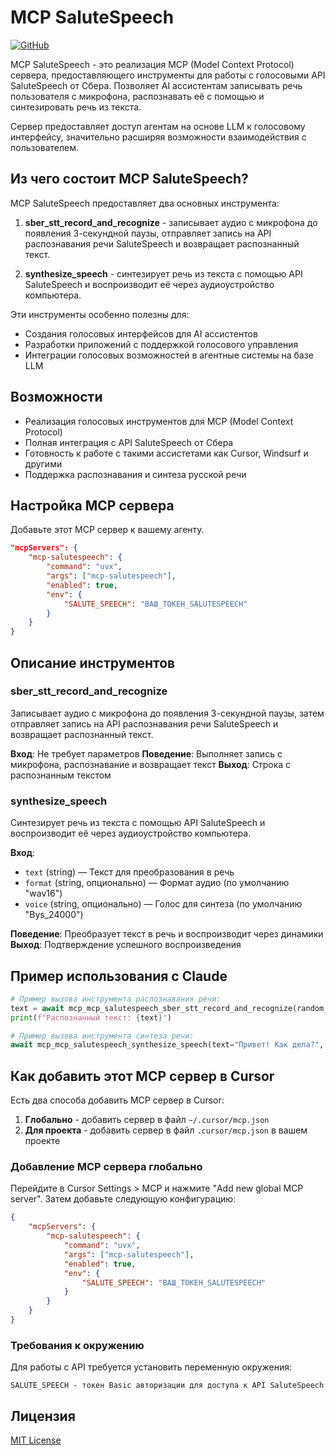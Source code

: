 # MCP SaluteSpeech

[![GitHub](https://img.shields.io/badge/github-%23121011.svg?style=for-the-badge&logo=github&logoColor=white)](https://github.com/Sergej/mcp_voice_salute)

MCP SaluteSpeech - это реализация MCP (Model Context Protocol) сервера, предоставляющего инструменты для работы с голосовыми API SaluteSpeech от Сбера. Позволяет AI ассистентам записывать речь пользователя с микрофона, распознавать её с помощью и синтезировать речь из текста.

Сервер предоставляет доступ агентам на основе LLM к голосовому интерфейсу, значительно расширяя возможности взаимодействия с пользователем.

## Из чего состоит MCP SaluteSpeech?

MCP SaluteSpeech предоставляет два основных инструмента:

1. **sber_stt_record_and_recognize** - записывает аудио с микрофона до появления 3-секундной паузы, отправляет запись на API распознавания речи SaluteSpeech и возвращает распознанный текст.

2. **synthesize_speech** - синтезирует речь из текста с помощью API SaluteSpeech и воспроизводит её через аудиоустройство компьютера.

Эти инструменты особенно полезны для:
- Создания голосовых интерфейсов для AI ассистентов
- Разработки приложений с поддержкой голосового управления
- Интеграции голосовых возможностей в агентные системы на базе LLM

## Возможности

- Реализация голосовых инструментов для MCP (Model Context Protocol)
- Полная интеграция с API SaluteSpeech от Сбера
- Готовность к работе с такими ассистетами как Cursor, Windsurf и другими
- Поддержка распознавания и синтеза русской речи


## Настройка MCP сервера

Добавьте этот MCP сервер к вашему агенту.

```json
"mcpServers": {
    "mcp-salutespeech": {
        "command": "uvx",
        "args": ["mcp-salutespeech"],
        "enabled": true,
        "env": {
            "SALUTE_SPEECH": "ВАШ_ТОКЕН_SALUTESPEECH"
        }
    }
}
```

## Описание инструментов

### sber_stt_record_and_recognize

Записывает аудио с микрофона до появления 3-секундной паузы, затем отправляет запись на API распознавания речи SaluteSpeech и возвращает распознанный текст.

**Вход**: Не требует параметров
**Поведение**: Выполняет запись с микрофона, распознавание и возвращает текст
**Выход**: Строка с распознанным текстом

### synthesize_speech

Синтезирует речь из текста с помощью API SaluteSpeech и воспроизводит её через аудиоустройство компьютера.

**Вход**:
- `text` (string) — Текст для преобразования в речь
- `format` (string, опционально) — Формат аудио (по умолчанию "wav16")
- `voice` (string, опционально) — Голос для синтеза (по умолчанию "Bys_24000")

**Поведение**: Преобразует текст в речь и воспроизводит через динамики
**Выход**: Подтверждение успешного воспроизведения

## Пример использования с Claude

```python
# Пример вызова инструмента распознавания речи:
text = await mcp_mcp_salutespeech_sber_stt_record_and_recognize(random_string="")
print(f"Распознанный текст: {text}")

# Пример вызова инструмента синтеза речи:
await mcp_mcp_salutespeech_synthesize_speech(text="Привет! Как дела?", voice="Bys_24000")
```

## Как добавить этот MCP сервер в Cursor

Есть два способа добавить MCP сервер в Cursor:

1. **Глобально** - добавить сервер в файл `~/.cursor/mcp.json`
2. **Для проекта** - добавить сервер в файл `.cursor/mcp.json` в вашем проекте

### Добавление MCP сервера глобально

Перейдите в Cursor Settings > MCP и нажмите "Add new global MCP server". Затем добавьте следующую конфигурацию:

```json
{
    "mcpServers": {
        "mcp-salutespeech": {
            "command": "uvx",
            "args": ["mcp-salutespeech"],
            "enabled": true,
            "env": {
                "SALUTE_SPEECH": "ВАШ_ТОКЕН_SALUTESPEECH"
            }
        }
    }
}
```

### Требования к окружению

Для работы с API требуется установить переменную окружения:

```
SALUTE_SPEECH - токен Basic авторизации для доступа к API SaluteSpeech
```

## Лицензия

[MIT License](LICENSE)
